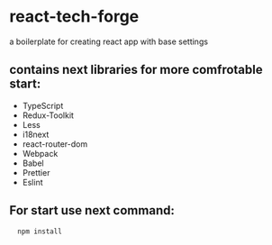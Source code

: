 # react-tech-forge

a boilerplate for creating react app with base settings

## contains next libraries for more comfrotable start:

- TypeScript
- Redux-Toolkit
- Less
- i18next
- react-router-dom
- Webpack
- Babel
- Prettier
- Eslint

## For start use next command:

```zsh
  npm install
```

